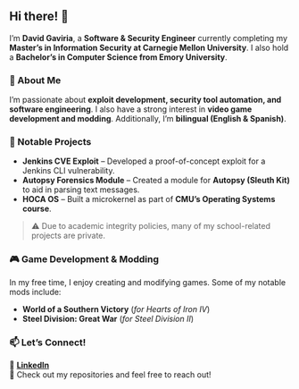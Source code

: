 ## Hi there! 👋  

I’m **David Gaviria**, a **Software & Security Engineer** currently completing my **Master’s in Information Security at Carnegie Mellon University**. I also hold a **Bachelor’s in Computer Science from Emory University**.  

### 🔹 About Me  
I’m passionate about **exploit development, security tool automation, and software engineering**. I also have a strong interest in **video game development and modding**. Additionally, I’m **bilingual (English & Spanish)**.  

### 🚀 Notable Projects  
- **Jenkins CVE Exploit** – Developed a proof-of-concept exploit for a Jenkins CLI vulnerability.  
- **Autopsy Forensics Module** – Created a module for **Autopsy (Sleuth Kit)** to aid in parsing text messages.  
- **HOCA OS** – Built a microkernel as part of **CMU’s Operating Systems course**.  

> ⚠️ Due to academic integrity policies, many of my school-related projects are private.  

### 🎮 Game Development & Modding  
In my free time, I enjoy creating and modifying games. Some of my notable mods include:  
- **World of a Southern Victory** (*for Hearts of Iron IV*)  
- **Steel Division: Great War** (*for Steel Division II*)  

### 📫 Let’s Connect!  
🔗 [**LinkedIn**](https://www.linkedin.com/in/davidmgaviria/)  
📂 Check out my repositories and feel free to reach out!  


<!--
**davidmgaviria/davidmgaviria** is a ✨ _special_ ✨ repository because its `README.md` (this file) appears on your GitHub profile.

Here are some ideas to get you started:

- 🔭 I’m currently working on ...
- 🌱 I’m currently learning ...
- 👯 I’m looking to collaborate on ...
- 🤔 I’m looking for help with ...
- 💬 Ask me about ...
- 📫 How to reach me: ...
- 😄 Pronouns: ...
- ⚡ Fun fact: ...
-->

